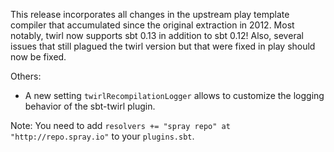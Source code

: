 This release incorporates all changes in the upstream play template compiler that accumulated since the
original extraction in 2012. Most notably, twirl now supports sbt 0.13 in addition to sbt 0.12! Also,
several issues that still plagued the twirl version but that were fixed in play should now be fixed.

Others:

  - A new setting `twirlRecompilationLogger` allows to customize the logging behavior of the sbt-twirl plugin.

Note: You need to add `resolvers += "spray repo" at "http://repo.spray.io"` to your `plugins.sbt`.